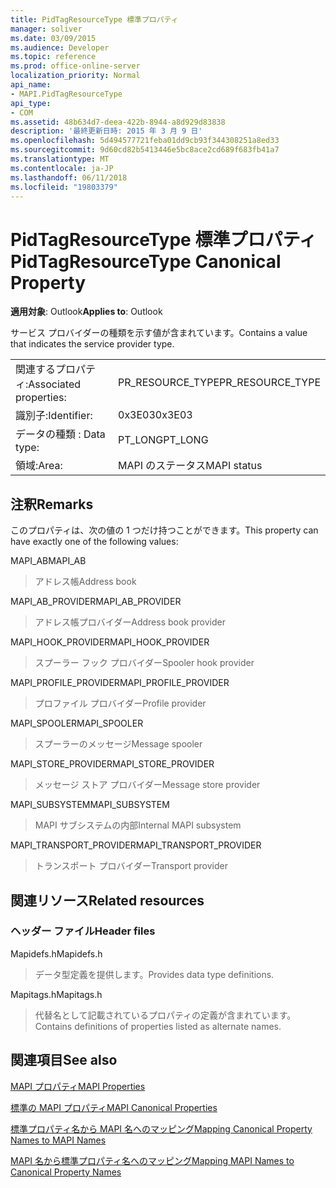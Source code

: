 ```yaml
---
title: PidTagResourceType 標準プロパティ
manager: soliver
ms.date: 03/09/2015
ms.audience: Developer
ms.topic: reference
ms.prod: office-online-server
localization_priority: Normal
api_name:
- MAPI.PidTagResourceType
api_type:
- COM
ms.assetid: 48b634d7-deea-422b-8944-a8d929d83838
description: '最終更新日時: 2015 年 3 月 9 日'
ms.openlocfilehash: 5d494577721feba01dd9cb93f344308251a8ed33
ms.sourcegitcommit: 9d60cd82b5413446e5bc8ace2cd689f683fb41a7
ms.translationtype: MT
ms.contentlocale: ja-JP
ms.lasthandoff: 06/11/2018
ms.locfileid: "19803379"
---
```

# <a name="pidtagresourcetype-canonical-property"></a><span data-ttu-id="5ffe0-103">PidTagResourceType 標準プロパティ</span><span class="sxs-lookup"><span data-stu-id="5ffe0-103">PidTagResourceType Canonical Property</span></span>

  
  
<span data-ttu-id="5ffe0-104">**適用対象**: Outlook</span><span class="sxs-lookup"><span data-stu-id="5ffe0-104">**Applies to**: Outlook</span></span> 
  
<span data-ttu-id="5ffe0-105">サービス プロバイダーの種類を示す値が含まれています。</span><span class="sxs-lookup"><span data-stu-id="5ffe0-105">Contains a value that indicates the service provider type.</span></span>
  
|||
|:-----|:-----|
|<span data-ttu-id="5ffe0-106">関連するプロパティ:</span><span class="sxs-lookup"><span data-stu-id="5ffe0-106">Associated properties:</span></span>  <br/> |<span data-ttu-id="5ffe0-107">PR_RESOURCE_TYPE</span><span class="sxs-lookup"><span data-stu-id="5ffe0-107">PR_RESOURCE_TYPE</span></span>  <br/> |
|<span data-ttu-id="5ffe0-108">識別子:</span><span class="sxs-lookup"><span data-stu-id="5ffe0-108">Identifier:</span></span>  <br/> |<span data-ttu-id="5ffe0-109">0x3E03</span><span class="sxs-lookup"><span data-stu-id="5ffe0-109">0x3E03</span></span>  <br/> |
|<span data-ttu-id="5ffe0-110">データの種類 : </span><span class="sxs-lookup"><span data-stu-id="5ffe0-110">Data type:</span></span>  <br/> |<span data-ttu-id="5ffe0-111">PT_LONG</span><span class="sxs-lookup"><span data-stu-id="5ffe0-111">PT_LONG</span></span>  <br/> |
|<span data-ttu-id="5ffe0-112">領域:</span><span class="sxs-lookup"><span data-stu-id="5ffe0-112">Area:</span></span>  <br/> |<span data-ttu-id="5ffe0-113">MAPI のステータス</span><span class="sxs-lookup"><span data-stu-id="5ffe0-113">MAPI status</span></span>  <br/> |
   
## <a name="remarks"></a><span data-ttu-id="5ffe0-114">注釈</span><span class="sxs-lookup"><span data-stu-id="5ffe0-114">Remarks</span></span>

<span data-ttu-id="5ffe0-115">このプロパティは、次の値の 1 つだけ持つことができます。</span><span class="sxs-lookup"><span data-stu-id="5ffe0-115">This property can have exactly one of the following values:</span></span>
  
<span data-ttu-id="5ffe0-116">MAPI_AB</span><span class="sxs-lookup"><span data-stu-id="5ffe0-116">MAPI_AB</span></span> 
  
> <span data-ttu-id="5ffe0-117">アドレス帳</span><span class="sxs-lookup"><span data-stu-id="5ffe0-117">Address book</span></span>
    
<span data-ttu-id="5ffe0-118">MAPI_AB_PROVIDER</span><span class="sxs-lookup"><span data-stu-id="5ffe0-118">MAPI_AB_PROVIDER</span></span> 
  
> <span data-ttu-id="5ffe0-119">アドレス帳プロバイダー</span><span class="sxs-lookup"><span data-stu-id="5ffe0-119">Address book provider</span></span>
    
<span data-ttu-id="5ffe0-120">MAPI_HOOK_PROVIDER</span><span class="sxs-lookup"><span data-stu-id="5ffe0-120">MAPI_HOOK_PROVIDER</span></span> 
  
> <span data-ttu-id="5ffe0-121">スプーラー フック プロバイダー</span><span class="sxs-lookup"><span data-stu-id="5ffe0-121">Spooler hook provider</span></span>
    
<span data-ttu-id="5ffe0-122">MAPI_PROFILE_PROVIDER</span><span class="sxs-lookup"><span data-stu-id="5ffe0-122">MAPI_PROFILE_PROVIDER</span></span> 
  
> <span data-ttu-id="5ffe0-123">プロファイル プロバイダー</span><span class="sxs-lookup"><span data-stu-id="5ffe0-123">Profile provider</span></span>
    
<span data-ttu-id="5ffe0-124">MAPI_SPOOLER</span><span class="sxs-lookup"><span data-stu-id="5ffe0-124">MAPI_SPOOLER</span></span> 
  
> <span data-ttu-id="5ffe0-125">スプーラーのメッセージ</span><span class="sxs-lookup"><span data-stu-id="5ffe0-125">Message spooler</span></span>
    
<span data-ttu-id="5ffe0-126">MAPI_STORE_PROVIDER</span><span class="sxs-lookup"><span data-stu-id="5ffe0-126">MAPI_STORE_PROVIDER</span></span> 
  
> <span data-ttu-id="5ffe0-127">メッセージ ストア プロバイダー</span><span class="sxs-lookup"><span data-stu-id="5ffe0-127">Message store provider</span></span>
    
<span data-ttu-id="5ffe0-128">MAPI_SUBSYSTEM</span><span class="sxs-lookup"><span data-stu-id="5ffe0-128">MAPI_SUBSYSTEM</span></span> 
  
> <span data-ttu-id="5ffe0-129">MAPI サブシステムの内部</span><span class="sxs-lookup"><span data-stu-id="5ffe0-129">Internal MAPI subsystem</span></span>
    
<span data-ttu-id="5ffe0-130">MAPI_TRANSPORT_PROVIDER</span><span class="sxs-lookup"><span data-stu-id="5ffe0-130">MAPI_TRANSPORT_PROVIDER</span></span> 
  
> <span data-ttu-id="5ffe0-131">トランスポート プロバイダー</span><span class="sxs-lookup"><span data-stu-id="5ffe0-131">Transport provider</span></span>
    
## <a name="related-resources"></a><span data-ttu-id="5ffe0-132">関連リソース</span><span class="sxs-lookup"><span data-stu-id="5ffe0-132">Related resources</span></span>

### <a name="header-files"></a><span data-ttu-id="5ffe0-133">ヘッダー ファイル</span><span class="sxs-lookup"><span data-stu-id="5ffe0-133">Header files</span></span>

<span data-ttu-id="5ffe0-134">Mapidefs.h</span><span class="sxs-lookup"><span data-stu-id="5ffe0-134">Mapidefs.h</span></span>
  
> <span data-ttu-id="5ffe0-135">データ型定義を提供します。</span><span class="sxs-lookup"><span data-stu-id="5ffe0-135">Provides data type definitions.</span></span>
    
<span data-ttu-id="5ffe0-136">Mapitags.h</span><span class="sxs-lookup"><span data-stu-id="5ffe0-136">Mapitags.h</span></span>
  
> <span data-ttu-id="5ffe0-137">代替名として記載されているプロパティの定義が含まれています。</span><span class="sxs-lookup"><span data-stu-id="5ffe0-137">Contains definitions of properties listed as alternate names.</span></span>
    
## <a name="see-also"></a><span data-ttu-id="5ffe0-138">関連項目</span><span class="sxs-lookup"><span data-stu-id="5ffe0-138">See also</span></span>



[<span data-ttu-id="5ffe0-139">MAPI プロパティ</span><span class="sxs-lookup"><span data-stu-id="5ffe0-139">MAPI Properties</span></span>](mapi-properties.md)
  
[<span data-ttu-id="5ffe0-140">標準の MAPI プロパティ</span><span class="sxs-lookup"><span data-stu-id="5ffe0-140">MAPI Canonical Properties</span></span>](mapi-canonical-properties.md)
  
[<span data-ttu-id="5ffe0-141">標準プロパティ名から MAPI 名へのマッピング</span><span class="sxs-lookup"><span data-stu-id="5ffe0-141">Mapping Canonical Property Names to MAPI Names</span></span>](mapping-canonical-property-names-to-mapi-names.md)
  
[<span data-ttu-id="5ffe0-142">MAPI 名から標準プロパティ名へのマッピング</span><span class="sxs-lookup"><span data-stu-id="5ffe0-142">Mapping MAPI Names to Canonical Property Names</span></span>](mapping-mapi-names-to-canonical-property-names.md)

